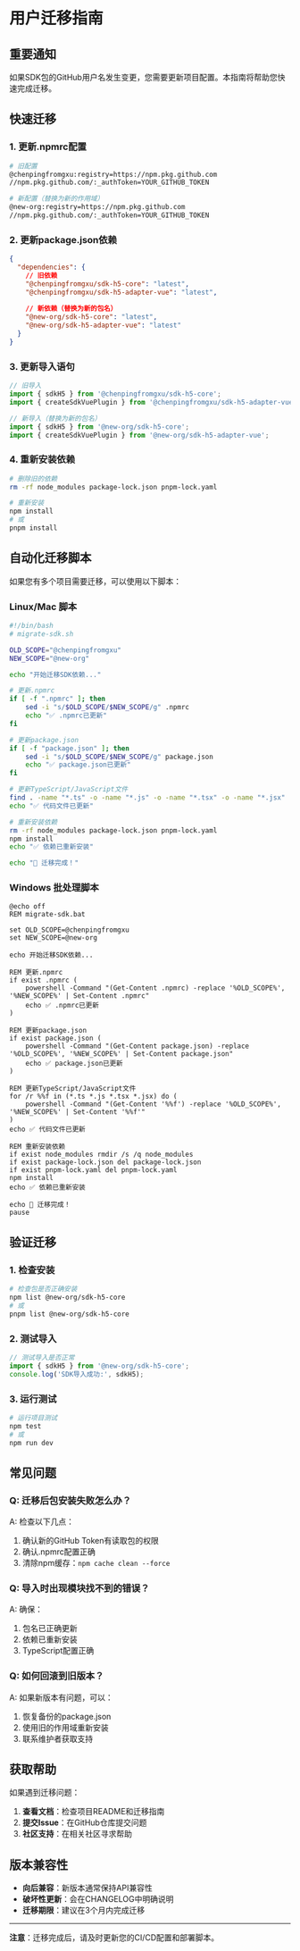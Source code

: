 # 用户迁移指南

## 重要通知

如果SDK包的GitHub用户名发生变更，您需要更新项目配置。本指南将帮助您快速完成迁移。

## 快速迁移

### 1. 更新.npmrc配置

```bash
# 旧配置
@chenpingfromgxu:registry=https://npm.pkg.github.com
//npm.pkg.github.com/:_authToken=YOUR_GITHUB_TOKEN

# 新配置（替换为新的作用域）
@new-org:registry=https://npm.pkg.github.com
//npm.pkg.github.com/:_authToken=YOUR_GITHUB_TOKEN
```

### 2. 更新package.json依赖

```json
{
  "dependencies": {
    // 旧依赖
    "@chenpingfromgxu/sdk-h5-core": "latest",
    "@chenpingfromgxu/sdk-h5-adapter-vue": "latest",
    
    // 新依赖（替换为新的包名）
    "@new-org/sdk-h5-core": "latest",
    "@new-org/sdk-h5-adapter-vue": "latest"
  }
}
```

### 3. 更新导入语句

```typescript
// 旧导入
import { sdkH5 } from '@chenpingfromgxu/sdk-h5-core';
import { createSdkVuePlugin } from '@chenpingfromgxu/sdk-h5-adapter-vue';

// 新导入（替换为新的包名）
import { sdkH5 } from '@new-org/sdk-h5-core';
import { createSdkVuePlugin } from '@new-org/sdk-h5-adapter-vue';
```

### 4. 重新安装依赖

```bash
# 删除旧的依赖
rm -rf node_modules package-lock.json pnpm-lock.yaml

# 重新安装
npm install
# 或
pnpm install
```

## 自动化迁移脚本

如果您有多个项目需要迁移，可以使用以下脚本：

### Linux/Mac 脚本

```bash
#!/bin/bash
# migrate-sdk.sh

OLD_SCOPE="@chenpingfromgxu"
NEW_SCOPE="@new-org"

echo "开始迁移SDK依赖..."

# 更新.npmrc
if [ -f ".npmrc" ]; then
    sed -i "s/$OLD_SCOPE/$NEW_SCOPE/g" .npmrc
    echo "✅ .npmrc已更新"
fi

# 更新package.json
if [ -f "package.json" ]; then
    sed -i "s/$OLD_SCOPE/$NEW_SCOPE/g" package.json
    echo "✅ package.json已更新"
fi

# 更新TypeScript/JavaScript文件
find . -name "*.ts" -o -name "*.js" -o -name "*.tsx" -o -name "*.jsx" | xargs sed -i "s/$OLD_SCOPE/$NEW_SCOPE/g"
echo "✅ 代码文件已更新"

# 重新安装依赖
rm -rf node_modules package-lock.json pnpm-lock.yaml
npm install
echo "✅ 依赖已重新安装"

echo "🎉 迁移完成！"
```

### Windows 批处理脚本

```batch
@echo off
REM migrate-sdk.bat

set OLD_SCOPE=@chenpingfromgxu
set NEW_SCOPE=@new-org

echo 开始迁移SDK依赖...

REM 更新.npmrc
if exist .npmrc (
    powershell -Command "(Get-Content .npmrc) -replace '%OLD_SCOPE%', '%NEW_SCOPE%' | Set-Content .npmrc"
    echo ✅ .npmrc已更新
)

REM 更新package.json
if exist package.json (
    powershell -Command "(Get-Content package.json) -replace '%OLD_SCOPE%', '%NEW_SCOPE%' | Set-Content package.json"
    echo ✅ package.json已更新
)

REM 更新TypeScript/JavaScript文件
for /r %%f in (*.ts *.js *.tsx *.jsx) do (
    powershell -Command "(Get-Content '%%f') -replace '%OLD_SCOPE%', '%NEW_SCOPE%' | Set-Content '%%f'"
)
echo ✅ 代码文件已更新

REM 重新安装依赖
if exist node_modules rmdir /s /q node_modules
if exist package-lock.json del package-lock.json
if exist pnpm-lock.yaml del pnpm-lock.yaml
npm install
echo ✅ 依赖已重新安装

echo 🎉 迁移完成！
pause
```

## 验证迁移

### 1. 检查安装

```bash
# 检查包是否正确安装
npm list @new-org/sdk-h5-core
# 或
pnpm list @new-org/sdk-h5-core
```

### 2. 测试导入

```typescript
// 测试导入是否正常
import { sdkH5 } from '@new-org/sdk-h5-core';
console.log('SDK导入成功:', sdkH5);
```

### 3. 运行测试

```bash
# 运行项目测试
npm test
# 或
npm run dev
```

## 常见问题

### Q: 迁移后包安装失败怎么办？

A: 检查以下几点：
1. 确认新的GitHub Token有读取包的权限
2. 确认.npmrc配置正确
3. 清除npm缓存：`npm cache clean --force`

### Q: 导入时出现模块找不到的错误？

A: 确保：
1. 包名已正确更新
2. 依赖已重新安装
3. TypeScript配置正确

### Q: 如何回滚到旧版本？

A: 如果新版本有问题，可以：
1. 恢复备份的package.json
2. 使用旧的作用域重新安装
3. 联系维护者获取支持

## 获取帮助

如果遇到迁移问题：

1. **查看文档**：检查项目README和迁移指南
2. **提交Issue**：在GitHub仓库提交问题
3. **社区支持**：在相关社区寻求帮助

## 版本兼容性

- **向后兼容**：新版本通常保持API兼容性
- **破坏性更新**：会在CHANGELOG中明确说明
- **迁移期限**：建议在3个月内完成迁移

---

**注意**：迁移完成后，请及时更新您的CI/CD配置和部署脚本。
